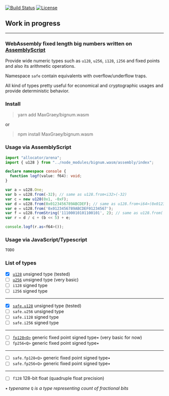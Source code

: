<!-- [![Build Status](https://img.shields.io/travis/com/MaxGraey/bignum.wasm.svg?style=flat-square&label=linux%20%26%20osx)](https://travis-ci.org/MaxGraey/bignum.wasm) -->
[![Build Status](https://travis-ci.com/MaxGraey/bignum.wasm.svg?branch=master)](https://travis-ci.org/MaxGraey/bignum.wasm)
[![License](https://img.shields.io/badge/license-Apache%202.0-ba68c8.svg?style=flat-square)](https://opensource.org/licenses/Apache-2.0)

## Work in progress

---

### WebAssembly fixed length big numbers written on [AssemblyScript](https://github.com/AssemblyScript/assemblyscript)

Provide wide numeric types such as `u128`, `u256`, `i128`, `i256` and fixed points and also its arithmetic operations.

Namespace `safe` contain equivalents with overflow/underflow traps.

All kind of types pretty useful for economical and cryptographic usages and provide deterministic behavior.

### Install

> yarn add MaxGraey/bignum.wasm

or

> npm install MaxGraey/bignum.wasm

### Usage via AssemblyScript

```ts
import "allocator/arena";
import { u128 } from "../node_modules/bignum.wasm/assembly/index";

declare namespace console {
  function logf(value: f64): void;
}

var a = u128.One;
var b = u128.from(-32); // same as u128.from<i32>(-32)
var c = new u128(0x1, -0xF);
var d = u128.from(0x0123456789ABCDEF); // same as u128.from<i64>(0x0123456789ABCDEF)
var e = u128.from('0x0123456789ABCDEF01234567');
var f = u128.fromString('11100010101100101', 2); // same as u128.from('0b11100010101100101')
var r = d / c + (b << 5) + e;

console.logf(r.as<f64>());
```

### Usage via JavaScript/Typescript

```ts
TODO
```

### List of types

- [x] [`u128`](https://github.com/MaxGraey/bignum.wasm/blob/master/assembly/integer/u128.ts) unsigned type (tested)
- [ ] [`u256`](https://github.com/MaxGraey/bignum.wasm/blob/master/assembly/integer/u256.ts) unsigned type (very basic)
- [ ] `i128` signed type
- [ ] `i256` signed type
---
- [x] [`safe.u128`](https://github.com/MaxGraey/bignum.wasm/blob/master/assembly/integer/safe/u128.ts) unsigned type (tested)
- [ ] `safe.u256` unsigned type
- [ ] `safe.i128` signed type
- [ ] `safe.i256` signed type
---
- [ ] [`fp128<Q>`](https://github.com/MaxGraey/bignum.wasm/blob/master/assembly/fixed/fp128.ts) generic fixed point signed type٭ (very basic for now)
- [ ] `fp256<Q>` generic fixed point signed type٭
---
- [ ] `safe.fp128<Q>` generic fixed point signed type٭
- [ ] `safe.fp256<Q>` generic fixed point signed type٭
---
- [ ] `f128` 128-bit float (quadruple float precision)

٭ _typename_ `Q` _is a type representing count of fractional bits_
